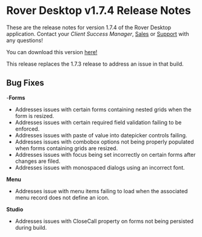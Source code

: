 # Rover Desktop v1.7.4 Release Notes

<badge text= "Version 1.7.4" vertical="middle" />

<PageHeader />

These are the release notes for version 1.7.4 of the Rover Desktop application.  Contact your _Client Success Manager_, [Sales](mailto:sales@zumasys.com?subject=Rover%20Desktop%20v1.7.4) or [Support](mailto:help@zumasys.com?subjectRover%20Desktop%20v1.7.4) with any questions!

You can download this version [here!](https://roverdesktop.blob.core.windows.net/apps/rover-installer-1.7.4.zip)

This release replaces the 1.7.3 release to address an issue in that build.

## Bug Fixes
 
-**Forms**
- Addresses issues with certain forms containing nested grids when the form is resized.
- Addresses issues with certain required field validation failing to be enforced.
- Addresses issues with paste of value into datepicker controls failing.
- Addresses issues with combobox options not being properly populated when forms containing grids are resized.
- Addresses issues with focus being set incorrectly on certain forms after changes are filed.
- Addresses issues with monospaced dialogs using an incorrect font.
 
**Menu**
- Addresses issue with menu items failing to load when the associated menu record does not define an icon.
 
**Studio**
- Addresses issues with CloseCall property on forms not being persisted during build.



<PageFooter />




